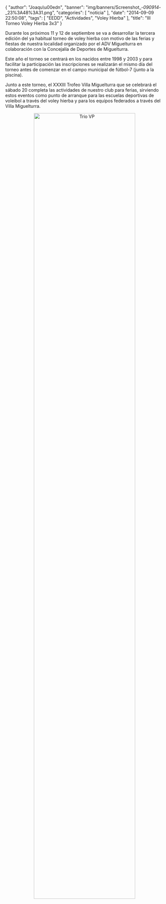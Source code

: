 {
  "author": "Joaqu\u00edn", 
  "banner": "img/banners/Screenshot_-_090914_-_23%3A48%3A31.png", 
  "categories": [
    "noticia"
  ], 
  "date": "2014-09-09 22:50:08", 
  "tags": [
    "EEDD", 
    "Actividades", 
    "Voley Hierba"
  ], 
  "title": "III Torneo Voley Hierba 3x3"
}

Durante los próximos 11 y 12 de septiembre se va a desarrollar la tercera edición del ya habitual torneo de voley hierba con motivo de las ferias y fiestas de nuestra localidad organizado por el ADV Miguelturra en colaboración con la Concejalía de Deportes de Miguelturra.

Este año el torneo se centrará en los nacidos entre 1998 y 2003 y para facilitar la participación las inscripciones se realizarán el mismo día del torneo antes de comenzar en el campo municipal de fútbol-7 (junto a la piscina).

Junto a este torneo, el XXXIII Trofeo Villa Miguelturra que se celebrará el sábado 20 completa las actividades de nuestro club para ferias, sirviendo estos eventos como punto de arranque para las escuelas deportivas de voleibol a través del voley hierba y para los equipos federados a través del Villa Miguelturra.

<center>
<a target="_new" href="http://www.advmiguelturra.org/drupal/sites/default/files/Screenshot%20-%20090914%20-%2023%3A48%3A31.png"> 
<img alt="Trio VP" width="80%" align="center" src="http://www.advmiguelturra.org/drupal/sites/default/files/Screenshot%20-%20090914%20-%2023%3A48%3A31.png"/> </a> </center>


